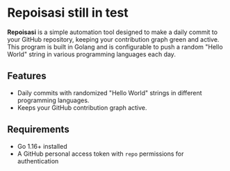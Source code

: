 # Repoisasi **still in test**

**Repoisasi** is a simple automation tool designed to make a daily commit to your GitHub repository, keeping your contribution graph green and active. This program is built in Golang and is configurable to push a random "Hello World" string in various programming languages each day.

## Features

- Daily commits with randomized "Hello World" strings in different programming languages.
- Keeps your GitHub contribution graph active.

## Requirements

- Go 1.16+ installed
- A GitHub personal access token with `repo` permissions for authentication


